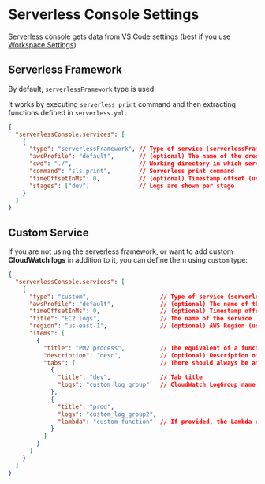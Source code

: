 # Serverless Console Settings

Serverless console gets data from VS Code settings (best if you use [Workspace Settings](serverlessConsole.openWorkspaceSettingsJson)).

## Serverless Framework

By default, `serverlessFramework` type is used.

It works by executing `serverless print` command and then extracting functions defined in `serverless.yml`:

```json
{
  "serverlessConsole.services": [
    {
      "type": "serverlessFramework", // Type of service (serverlessFramework or custom)
      "awsProfile": "default",       // (optional) The name of the credential profile to obtain credentials from
      "cwd": "./",                   // Working directory in which serverless print command will be executed
      "command": "sls print",        // Serverless print command
      "timeOffsetInMs": 0,           // (optional) Timestamp offset (useful if you are in a different timezone)
      "stages": ["dev"]              // Logs are shown per stage
    }
  ]
}
```

## Custom Service

If you are not using the serverless framework, or want to add custom **CloudWatch logs** in addition to it, you can define them using `custom` type:

```json
{
  "serverlessConsole.services": [
    {
      "type": "custom",                    // Type of service (serverlessFramework or custom)
      "awsProfile": "default",             // (optional) The name of the credential profile to obtain credentials from
      "timeOffsetInMs": 0,                 // (optional) Timestamp offset (useful if you are in a different timezone)
      "title": "EC2 logs",                 // The name of the service
      "region": "us-east-1",               // (optional) AWS Region (us-east-1 is used if not defined)
      "items": [
        {
          "title": "PM2 process",          // The equivalent of a function name in case of serverlessFramework service
          "description": "desc",           // (optional) Description of the item
          "tabs": [                        // There should always be at least one tab
            {
              "title": "dev",              // Tab title
              "logs": "custom_log_group"   // CloudWatch LogGroup name
            },
            {
              "title": "prod",
              "logs": "custom_log_group2",
              "lambda": "custom_function"  // If provided, the Lambda overview will be shown
            }
          ]
        }
      ]
    }
  ]
}
```
